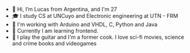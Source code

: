 - 👋 Hi, I’m Lucas from Argentina, and I'm 27
- 🎓 I study CS at UNCuyo and Electronic engineering at UTN - FRM
- 🧠 I'm working with Arduino and VHDL, C, Python and Java
- 👀 Currently I am learning frontend.
- 🎸 I play the guitar and I'm a former cook. I love sci-fi movies, science and crime books and videogames 
